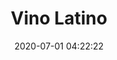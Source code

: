 ---
title: Vino Latino
link: https://vinolatinousa.com/
image:
- /images/vl-home.jpg
- /images/vl-contact.jpg
- /images/vl-product.jpg
- /images/vl-shop.jpg
- /images/vl-story.jpg
- /images/vl-agegate.jpg
tags: Jekyll
tech:
- Web development
- Frontend development
- UX
- SEO
date: '2020-07-01 04:22:22'
description: |-
  This was another low performing website I fixed while working at eStreet.co. I worked with designers and integrated Snipcart to deliver a seamless and optimized experience to online wine shoppers. I also ran several successful experiments that significantly increased Add to Cart and Purchase actions. We were also able to list products in Google shopping results with my implementation of Google Merchant Center.
---